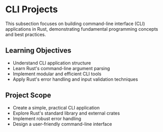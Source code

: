 # CLI Projects

This subsection focuses on building command-line interface (CLI) applications in Rust, demonstrating fundamental programming concepts and best practices.

## Learning Objectives
- Understand CLI application structure
- Learn Rust's command-line argument parsing
- Implement modular and efficient CLI tools
- Apply Rust's error handling and input validation techniques

## Project Scope
- Create a simple, practical CLI application
- Explore Rust's standard library and external crates
- Implement robust error handling
- Design a user-friendly command-line interface
